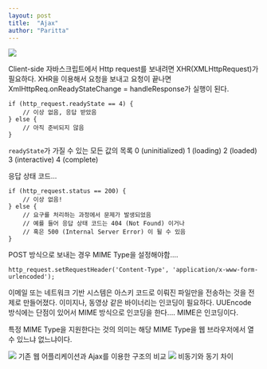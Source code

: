 ```yaml
---
layout: post
title:  "Ajax"
author: "Paritta"
---
```

 
<img src='http://javascriptsolution.com/wp-content/uploads/2016/05/jQuery-Ajax-Write-More-Do-Less-1.jpg'>

Client-side 자바스크립트에서 Http request를 보내려면 XHR(XMLHttpRequest)가 필요하다.
XHR을 이용해서 요청을 보내고 요청이 끝나면 XmlHttpReq.onReadyStateChange = handleResponse가 실행이 된다.

```
if (http_request.readyState == 4) {
    // 이상 없음, 응답 받았음
} else {
    // 아직 준비되지 않음
}
```

`readyState`가 가질 수 있는 모든 값의 목록
0 (uninitialized)
1 (loading)
2 (loaded)
3 (interactive)
4 (complete)

응답 상태 코드...
```
if (http_request.status == 200) {
    // 이상 없음!
} else {
    // 요구를 처리하는 과정에서 문제가 발생되었음
    // 예를 들어 응답 상태 코드는 404 (Not Found) 이거나
    // 혹은 500 (Internal Server Error) 이 될 수 있음
}
```

POST 방식으로 보내는 경우 MIME Type을 설정해야함....

```
http_request.setRequestHeader('Content-Type', 'application/x-www-form-urlencoded');
```

이메일 또는 네트워크 기반 시스템은 아스키 코드로 이뤄진 파일만을 전송하는 것을 전제로 만들어졌다. 이미지나, 동영상 같은 바이너리는 인코딩이 필요하다.
UUEncode 방식에는 단점이 있어서 MIME 방식으로 인코딩을 한다.... MIME은 인코딩이다.

특정 MIME Type을 지원한다는 것의 의미는 해당 MIME Type을 웹 브라우저에서 열 수 있느냐 없느냐이다.

<img src='http://adaptivepath.org/uploads/archive/images/publications/essays/ajax-fig1_small.png?timestamp=1519355030460'>
기존 웹 어플리케이션과 Ajax를 이용한 구조의 비교
<img src='http://adaptivepath.org/uploads/archive/images/publications/essays/ajax-fig2.png'>
비동기와 동기 차이